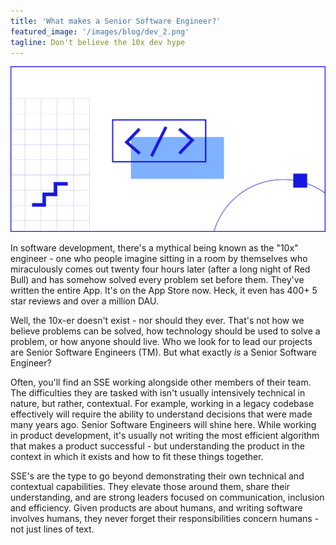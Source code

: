 ```yaml
---
title: 'What makes a Senior Software Engineer?'
featured_image: '/images/blog/dev_2.png'
tagline: Don't believe the 10x dev hype
---
```


![](/images/blog/dev_2.png)

In software development, there's a mythical being known as the "10x" engineer - one who people imagine sitting in a room by themselves who miraculously comes out twenty four hours later (after a long night of Red Bull) and has somehow solved every problem set before them. They've written the entire App. It's on the App Store now. Heck, it even has 400+ 5 star reviews and over a million DAU.

Well, the 10x-er doesn't exist - nor should they ever. That's not how we believe problems can be solved, how technology should be used to solve a problem, or how anyone should live. Who we look for to lead our projects are Senior Software Engineers (TM). But what exactly *is* a Senior Software Engineer?

Often, you'll find an SSE working alongside other members of their team. The difficulties they are tasked with isn't usually intensively technical in nature, but rather, contextual. For example, working in a legacy codebase effectively will require the ability to understand decisions that were made many years ago. Senior Software Engineers will shine here. While working in product development, it's usually not writing the most efficient algorithm that makes a product successful - but understanding the product in the context in which it exists and how to fit these things together.

SSE's are the type to go beyond demonstrating their own technical and contextual capabilities. They elevate those around them, share their understanding, and are strong leaders focused on communication, inclusion and efficiency. Given products are about humans, and writing software involves humans, they never forget their responsibilities concern humans - not just lines of text.